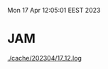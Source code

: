 Mon 17 Apr 12:05:01 EEST 2023
# JAM
<a href='./cache/202304/17_12.log'>./cache/202304/17_12.log</a>
